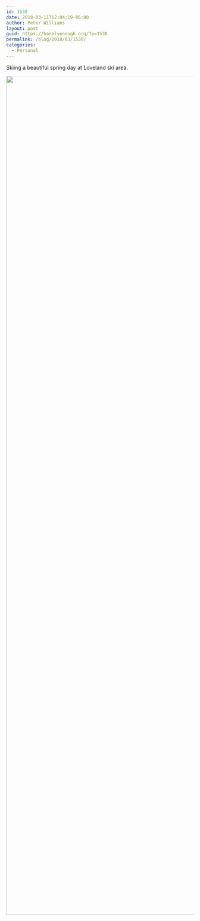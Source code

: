 ```yaml
---
id: 1538
date: 2018-03-11T12:04:19-06:00
author: Peter Williams
layout: post
guid: https://barelyenough.org/?p=1538
permalink: /blog/2018/03/1538/
categories:
  - Personal
---
```

Skiing a beautiful spring day at Loveland ski area.

<img loading="lazy" class="wp-image-1537 alignnone size-full" src="https://barelyenough.org/wordpress/wp-content/uploads/2018/03/img_20180311_0953456327057713772973280.jpg" width="3000" height="2250" srcset="https://barelyenough.org/wordpress/wp-content/uploads/2018/03/img_20180311_0953456327057713772973280.jpg 3000w, https://barelyenough.org/wordpress/wp-content/uploads/2018/03/img_20180311_0953456327057713772973280-150x113.jpg 150w, https://barelyenough.org/wordpress/wp-content/uploads/2018/03/img_20180311_0953456327057713772973280-300x225.jpg 300w, https://barelyenough.org/wordpress/wp-content/uploads/2018/03/img_20180311_0953456327057713772973280-768x576.jpg 768w, https://barelyenough.org/wordpress/wp-content/uploads/2018/03/img_20180311_0953456327057713772973280-600x450.jpg 600w, https://barelyenough.org/wordpress/wp-content/uploads/2018/03/img_20180311_0953456327057713772973280-700x525.jpg 700w" sizes="(max-width: 3000px) 100vw, 3000px" />
